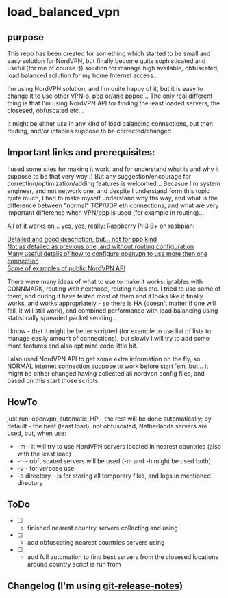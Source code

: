 # load_balanced_vpn
## purpose

This repo has been created for something which started to be small and easy solution for NordVPN, but 
finally become quite sophisticated and useful (for me of course :)) solution for manage high available,
obfuscated, load balanced solution for my home Internel access...

I'm using NordVPN solution, and I'm quite happy of it, but it is easy to change it to use other VPN-s, 
ppp or/and pppoe... The only real different thing is that I'm using NordVPN API for finding the least
loaded servers, the closesed, obfuscated etc... 

It might be either use in any kind of load balancing connections, but then routing, and/or iptables
suppose to be corrected/changed

## Important links and prerequisites:

I used some sites for making it work, and for understand what is and why it suppose to be that very way :)
But any suggestion/encourage for correction/optimization/adding features is welcomed...
Becasue I'm system engineer, and not network one, and despite I understand form this topic quite much, I had
to make myself understand why ths way, and what is the difference between "normal" TCP/UDP eth connections, and
what are very important difference when VPN/ppp is used (for example in routing)...

All of it works on... yes, yes, really: Raspberry Pi 3 B+ on rasbpian:

[Detailed and good description, but... not for ppp kind](http://www.system-rescue-cd.org/networking/Load-balancing-using-iptables-with-connmark/)\
[Not as detailed as previous one, and without routing configuration](https://blog.khax.net/2009/12/01/multi-gateway-balancing-with-iptables/)\
[Many useful details of how to configure openvpn to use more then one connection](https://serverfault.com/questions/821583/routes-for-two-openvpn-connections-different-hosts-in-the-same-client)\
[Some of examples of public NordVPN API](https://blog.sleeplessbeastie.eu/2019/02/18/how-to-use-public-nordvpn-api/)

There were many ideas of what to use to make it works: iptables with CONNMARK, routing with nexthoop, routing rules etc.
I tried to use some of them, and during it have tested most of them and it looks like it finally works, and works 
appropriately - so there is HA (doesn't matter if one will fail, it will still work), and combined performance with load
balancing using statistically spreaded packet sending ...

I know - that it might be better scripted (for example to use list of lists to manage easily amount of connections), 
but slowly I will try to add some more features and also optimize code little bit.

I also used NordVPN API to get some extra information on the fly, so NORMAL internet connection suppose to work
before start 'em, but... it might be either changed having collected all nordvpn config files, and based on this start 
those scripts.

## HowTo

just run: openvpn_automatic_HP - the rest will be done automatically; by default - the best (least load), not
obfuscated, Netherlands servers are used, but, when use:
* -m - it will try to use NordVPN servers located in nearest countries (also with the least load)
* -h - obfuscated servers will be used (-m and -h might be used both)
* -v - for verbose use
* -o directory - is for storing all temporary files, and logs in mentioned directory 

## ToDo

- [ ] - finished nearest country servers collecting and using
- [ ] - add obfuscating nearest countries servers using
- [ ] - add full automation to find best servers from the closesed locations around country script is run from

## Changelog (I'm using [git-release-notes](https://www.npmjs.com/package/git-release-notes))

